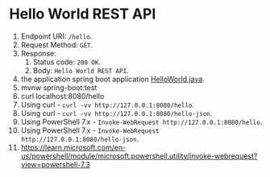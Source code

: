 # Hello World REST API

1. Endpoint URI: `/hello`.
1. Request Method: `GET`.
1. Response:
    1. Status code: `200 OK`.
    1. Body: `Hello World REST API`.
1. the application spring boot application [HelloWorld.java](/Java/alochym/src/main/java/com/github/alochym/hello/HelloWorld.java).
1. mvnw spring-boot:test
1. curl localhost:8080/hello
1. Using curl - `curl -vv http://127.0.0.1:8080/hello`.
1. Using curl - `curl -vv http://127.0.0.1:8080/hello-json`.
1. Using PowerShell 7.x - `Invoke-WebRequest http://127.0.0.1:8080/hello`.
1. Using PowerShell 7.x - `Invoke-WebRequest http://127.0.0.1:8080/hello-json`.
1. <https://learn.microsoft.com/en-us/powershell/module/microsoft.powershell.utility/invoke-webrequest?view=powershell-7.3>
